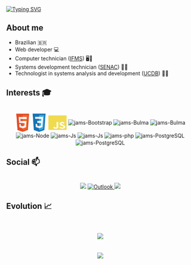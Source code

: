 [![Typing SVG](https://readme-typing-svg.herokuapp.com/?color=3369e8&size=35&center=true&vCenter=true&width=1000&lines=Hello,+welcome+to+my+Github!;I'm+João+Augusto+Maia+de+Souza)](https://git.io/typing-svg)

<h2>About me</h2>

  * Brazilian 🇧🇷
  * Web developer 💻
  * Computer technician (<a href="https://www.ifms.edu.br/">IFMS</a>) 🖥️🔧
  * Systems development technician (<a href="https://ww3.ms.senac.br/Escolas/Campo-Grande/Hub-Academy">SENAC</a>) 🧑‍💻
 * Technologist in systems analysis and development (<a href="https://site.ucdb.br/">UCDB</a>) 🧑‍💻

<h2> Interests 🎓 </h2>

<div style="display: inline_block" align="center">
<br/>
  <img align="center" alt="jamz-HTML" height="50" width="40" margin="30px" src="https://raw.githubusercontent.com/devicons/devicon/master/icons/html5/html5-original.svg"/>
  
  <img align="center" alt="Augusto-css" height="50" width="40" margin="30px" src="https://raw.githubusercontent.com/devicons/devicon/master/icons/css3/css3-original.svg"/>
  
  <img align="center" alt="jams-Js" height="40" width="50" margin="50px" src="https://raw.githubusercontent.com/devicons/devicon/master/icons/javascript/javascript-plain.svg"/>
 
  <img align="center" alt="jams-Bootstrap" height="60" width="50" margin="50px" src="https://cdn.jsdelivr.net/gh/devicons/devicon/icons/bootstrap/bootstrap-original.svg"/>
  
  <img align="center" alt="jams-Bulma" height="60" width="50" margin="50px" src="https://cdn.jsdelivr.net/gh/devicons/devicon/icons/bulma/bulma-plain.svg"/>
  
  <img align="center" alt="jams-Bulma" height="60" width="50" margin="50px" src="https://cdn.jsdelivr.net/gh/devicons/devicon/icons/sass/sass-original.svg"/>
 
  <img align="center" alt="jams-Node" height="75" width="70" margin="50px"  src="https://cdn.jsdelivr.net/gh/devicons/devicon/icons/tailwindcss/tailwindcss-plain.svg" />
 
  <img align="center" alt="jams-Js" height="40" width="50" margin="50px" src="https://cdn.jsdelivr.net/gh/devicons/devicon/icons/java/java-original.svg" />
  
  <img align="center" alt="jams-Js" height="40" width="50" margin="50px" src="https://cdn.jsdelivr.net/gh/devicons/devicon/icons/spring/spring-original-wordmark.svg" />
  
  <img align="center" alt="jams-php" height="60" width="50" margin="50px" src="https://cdn.jsdelivr.net/gh/devicons/devicon/icons/php/php-original.svg">
  
  <img align="center" alt="jams-PostgreSQL" height="60" width="50" margin="50px" src="https://cdn.jsdelivr.net/gh/devicons/devicon/icons/postgresql/postgresql-original-wordmark.svg"/>
   
  <img align="center" alt="jams-PostgreSQL" height="60" width="50" margin="50px" src="https://cdn.jsdelivr.net/gh/devicons/devicon/icons/mysql/mysql-original-wordmark.svg" />
   
</div>

<h2> Social 📫 </h2>
<br/>
<div align="center"> 
  <a href="https://www.instagram.com/joao_augusto_ms_/" target="_blank"><img src="https://img.shields.io/badge/-Instagram-%23E4405F?style=for-the-badge&logo=instagram&logoColor=white" target="_blank"></a>
  
  <a href="mailto:joao.augusto.ms@outlook.com">
  <img alt="Outlook" src="https://img.shields.io/badge/Microsoft_Outlook-0078D4?style=for-the-badge&logo=microsoft-outlook&logoColor=white&link=mailto:joao.augusto.ms@outlook.com">
  </a>
  
  <a href="https://www.linkedin.com/in/jo%C3%A3o-augusto-maia-de-souza-3aa150244/" target="_blank">
  <img src="https://img.shields.io/badge/-LinkedIn-%230077B5?style=for-the-badge&logo=linkedin&logoColor=white" target="_blank">
  </a> 
 
</div>

<h2> Evolution 📈 </h2>

<div align="center">

  <br/>
  <br/>
  <a href="https://github.com/jams35">
 
  
  <img height="180em" src="https://github-readme-stats.vercel.app/api/top-langs/?username=jams35&layout=compact&langs_count=7&theme=tokyonight"/>
 
  <br/>
  <br/>
  
<p><img align="center" src="https://github-readme-streak-stats.herokuapp.com/?user=jams35&layout=compact&langs_count=7&theme=tokyonight" /></p>
</div>

